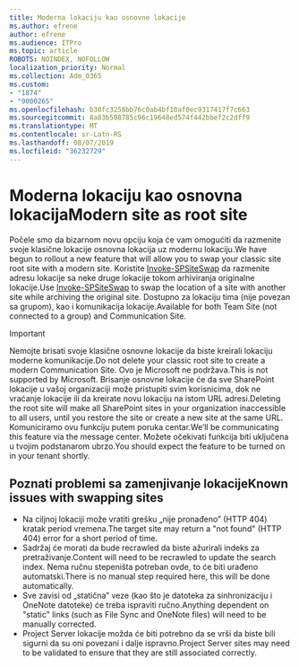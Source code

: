 ```yaml
---
title: Moderna lokaciju kao osnovne lokacije
ms.author: efrene
author: efrene
ms.audience: ITPro
ms.topic: article
ROBOTS: NOINDEX, NOFOLLOW
localization_priority: Normal
ms.collection: Adm_O365
ms.custom:
- "1874"
- "9000265"
ms.openlocfilehash: b30fc3258bb76c0ab4bf10af0ec9317417f7c663
ms.sourcegitcommit: 8a83b508785c96c19648ed574f442bbef2c2dff9
ms.translationtype: MT
ms.contentlocale: sr-Latn-RS
ms.lasthandoff: 08/07/2019
ms.locfileid: "36232729"
---
```

# <a name="modern-site-as-root-site"></a><span data-ttu-id="1f896-102">Moderna lokaciju kao osnovna lokacija</span><span class="sxs-lookup"><span data-stu-id="1f896-102">Modern site as root site</span></span>

<span data-ttu-id="1f896-103">Počele smo da bizarnom novu opciju koja će vam omogućiti da razmenite svoje klasične lokacije osnovna lokacija uz modernu lokaciju.</span><span class="sxs-lookup"><span data-stu-id="1f896-103">We have begun to rollout a new feature that will allow you to swap your classic site root site with a modern site.</span></span> <span data-ttu-id="1f896-104">Koristite [Invoke-SPSiteSwap](https://docs.microsoft.com/powershell/module/sharepoint-online/invoke-spositeswap?view=sharepoint-ps) da razmenite adresu lokacije sa neke druge lokacije tokom arhiviranja originalne lokacije.</span><span class="sxs-lookup"><span data-stu-id="1f896-104">Use [Invoke-SPSiteSwap](https://docs.microsoft.com/powershell/module/sharepoint-online/invoke-spositeswap?view=sharepoint-ps) to swap the location of a site with another site while archiving the original site.</span></span> <span data-ttu-id="1f896-105">Dostupno za lokaciju tima (nije povezan sa grupom), kao i komunikacija lokacije.</span><span class="sxs-lookup"><span data-stu-id="1f896-105">Available for both Team Site (not connected to a group) and Communication Site.</span></span> 

>[!Important]
> <span data-ttu-id="1f896-106">Nemojte brisati svoje klasične osnovne lokacije da biste kreirali lokaciju moderne komunikacije.</span><span class="sxs-lookup"><span data-stu-id="1f896-106">Do not delete your classic root site to create a modern Communication Site.</span></span> <span data-ttu-id="1f896-107">Ovo je Microsoft ne podržava.</span><span class="sxs-lookup"><span data-stu-id="1f896-107">This is not supported by Microsoft.</span></span> <span data-ttu-id="1f896-108">Brisanje osnovne lokacije će da sve SharePoint lokacije u vašoj organizaciji može pristupiti svim korisnicima, dok ne vraćanje lokacije ili da kreirate novu lokaciju na istom URL adresi.</span><span class="sxs-lookup"><span data-stu-id="1f896-108">Deleting the root site will make all SharePoint sites in your organization inaccessible to all users, until you restore the site or create a new site at the same URL.</span></span> <span data-ttu-id="1f896-109">Komuniciramo ovu funkciju putem poruka centar.</span><span class="sxs-lookup"><span data-stu-id="1f896-109">We’ll be communicating this feature via the message center.</span></span> <span data-ttu-id="1f896-110">Možete očekivati funkcija biti uključena u tvojim podstanarom ubrzo.</span><span class="sxs-lookup"><span data-stu-id="1f896-110">You should expect the feature to be turned on in your tenant shortly.</span></span>

## <a name="known-issues-with-swapping-sites"></a><span data-ttu-id="1f896-111">Poznati problemi sa zamenjivanje lokacije</span><span class="sxs-lookup"><span data-stu-id="1f896-111">Known issues with swapping sites</span></span>
- <span data-ttu-id="1f896-112">Na ciljnoj lokaciji može vratiti grešku „nije pronađeno” (HTTP 404) kratak period vremena.</span><span class="sxs-lookup"><span data-stu-id="1f896-112">The target site may return a "not found" (HTTP 404) error for a short period of time.</span></span>
- <span data-ttu-id="1f896-113">Sadržaj će morati da bude recrawled da biste ažurirali indeks za pretraživanje.</span><span class="sxs-lookup"><span data-stu-id="1f896-113">Content will need to be recrawled to update the search index.</span></span> <span data-ttu-id="1f896-114">Nema ručnu stepeništa potreban ovde, to će biti urađeno automatski.</span><span class="sxs-lookup"><span data-stu-id="1f896-114">There is no manual step required here, this will be done automatically.</span></span>
- <span data-ttu-id="1f896-115">Sve zavisi od „statična” veze (kao što je datoteka za sinhronizaciju i OneNote datoteke) će treba ispraviti ručno.</span><span class="sxs-lookup"><span data-stu-id="1f896-115">Anything dependent on "static" links (such as File Sync and OneNote files) will need to be manually corrected.</span></span>
- <span data-ttu-id="1f896-116">Project Server lokacije možda će biti potrebno da se vrši da biste bili sigurni da su oni povezani i dalje ispravno.</span><span class="sxs-lookup"><span data-stu-id="1f896-116">Project Server sites may need to be validated to ensure that they are still associated correctly.</span></span> 
